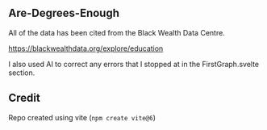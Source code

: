 ## Are-Degrees-Enough

All of the data has been cited from the Black Wealth Data Centre. 

https://blackwealthdata.org/explore/education

I also used AI to correct any errors that I stopped at in the FirstGraph.svelte section. 
## Credit
Repo created using vite (`npm create vite@6`)